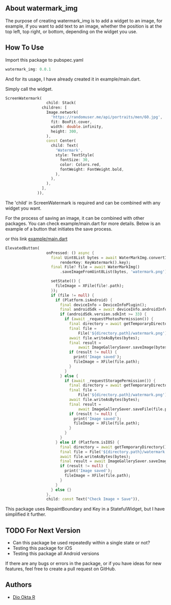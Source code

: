 
## About watermark_img

The purpose of creating watermark_img is to add a widget to an image, for example, if you want to add text to an image, whether the position is at the top left, top right, or bottom, depending on the widget you use.


## How To Use

Import this package to pubspec.yaml

```dart
watermark_img: 0.0.1
```

And for its usage, I have already created it in example/main.dart.

Simply call the widget.

```dart
ScreenWatermark(
                  child: Stack(
                children: [
                  Image.network(
                    'https://randomuser.me/api/portraits/men/60.jpg',
                    fit: BoxFit.cover,
                    width: double.infinity,
                    height: 300,
                  ),
                  const Center(
                    child: Text(
                      'Watermark',
                      style: TextStyle(
                        fontSize: 30,
                        color: Colors.red,
                        fontWeight: FontWeight.bold,
                      ),
                    ),
                  ),
                ],
              )),
```
The 'child' in ScreenWatermark is required and can be combined with any widget you want.

For the process of saving an image, it can be combined with other packages. You can check example/main.dart for more details. Below is an example of a button that initiates the save process.

or this link [example/main.dart](https://github.com/floxydio/watermark_img_flutter/tree/master/example/lib)

```dart
ElevatedButton(
                  onPressed: () async {
                    final Uint8List bytes = await WaterMarkImg.convertImgToUint(
                        renderKey: KeyWatermark().key);
                    final File? file = await WaterMarkImg()
                        .saveImageFromUint8List(bytes, 'watermark.png');

                    setState(() {
                      fileImage = XFile(file!.path);
                    });
                    if (file != null) {
                      if (Platform.isAndroid) {
                        final deviceInfo = DeviceInfoPlugin();
                        final androidSdk = await deviceInfo.androidInfo;
                        if (androidSdk.version.sdkInt >= 33) {
                          if (await _requestPhotosPermission()) {
                            final directory = await getTemporaryDirectory();
                            final file =
                                File('${directory.path}/watermark.png');
                            await file.writeAsBytes(bytes);
                            final result =
                                await ImageGallerySaver.saveImage(bytes);
                            if (result != null) {
                              print('Image saved');
                              fileImage = XFile(file.path);
                            }
                          }
                        } else {
                          if (await _requestStoragePermission()) {
                            final directory = await getTemporaryDirectory();
                            final file =
                                File('${directory.path}/watermark.png');
                            await file.writeAsBytes(bytes);
                            final result =
                                await ImageGallerySaver.saveFile(file.path);
                            if (result != null) {
                              print('Image saved');
                              fileImage = XFile(file.path);
                            }
                          }
                        }
                      } else if (Platform.isIOS) {
                        final directory = await getTemporaryDirectory();
                        final file = File('${directory.path}/watermark.png');
                        await file.writeAsBytes(bytes);
                        final result = await ImageGallerySaver.saveImage(bytes);
                        if (result != null) {
                          print('Image saved');
                          fileImage = XFile(file.path);
                        }
                      }
                    } else {}
                  },
                  child: const Text("Check Image + Save")),
```


This package uses RepaintBoundary and Key in a StatefulWidget, but I have simplified it further.


## TODO For Next Version

- Can this package be used repeatedly within a single state or not?
- Testing this package for iOS
- Testing this package all Android versions

If there are any bugs or errors in the package, or if you have ideas for new features, feel free to create a pull request on GitHub.

## Authors

- [Dio Okta R](https://www.github.com/floxydio)

